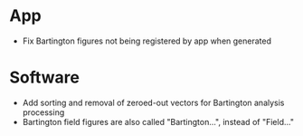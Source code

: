 # App

- Fix Bartington figures not being registered by app when generated

# Software

- Add sorting and removal of zeroed-out vectors for Bartington analysis processing
- Bartington field figures are also called "Bartington...", instead of "Field..."
